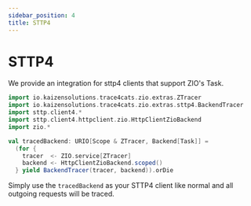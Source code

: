 ```yaml
---
sidebar_position: 4
title: STTP4
---
```


# STTP4
We provide an integration for sttp4 clients that support ZIO's Task.

```scala mdoc:compile-only
import io.kaizensolutions.trace4cats.zio.extras.ZTracer
import io.kaizensolutions.trace4cats.zio.extras.sttp4.BackendTracer
import sttp.client4.*
import sttp.client4.httpclient.zio.HttpClientZioBackend
import zio.*

val tracedBackend: URIO[Scope & ZTracer, Backend[Task]] =
  (for {
    tracer  <- ZIO.service[ZTracer]
    backend <- HttpClientZioBackend.scoped()
  } yield BackendTracer(tracer, backend)).orDie
```

Simply use the `tracedBackend` as your STTP4 client like normal and all outgoing requests will be traced.
